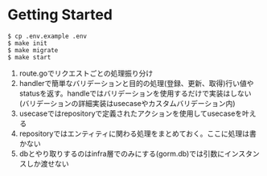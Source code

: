 # Getting Started

```shell:
$ cp .env.example .env
$ make init
$ make migrate
$ make start
```

1. route.goでリクエストごとの処理振り分け
2. handlerで簡単なバリデーションと目的の処理(登録、更新、取得)行い値やstatusを返す。handleではバリデーションを使用するだけで実装はしない
(バリデーションの詳細実装はusecaseやカスタムバリデーション内)
3. usecaseではrepositoryで定義されたアクションを使用してusecaseを叶える
4. repositoryではエンティティに関わる処理をまとめておく。ここに処理は書かない
5. dbとやり取りするのはinfra層でのみにする(gorm.db)では引数にインスタンスしか渡せない
